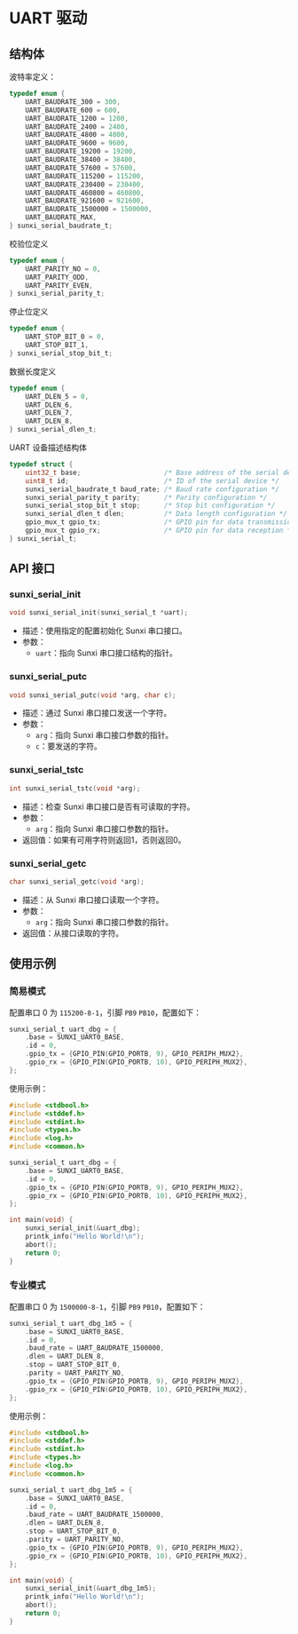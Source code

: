 # UART 驱动

## 结构体

波特率定义：

```c
typedef enum {
    UART_BAUDRATE_300 = 300,
    UART_BAUDRATE_600 = 600,
    UART_BAUDRATE_1200 = 1200,
    UART_BAUDRATE_2400 = 2400,
    UART_BAUDRATE_4800 = 4800,
    UART_BAUDRATE_9600 = 9600,
    UART_BAUDRATE_19200 = 19200,
    UART_BAUDRATE_38400 = 38400,
    UART_BAUDRATE_57600 = 57600,
    UART_BAUDRATE_115200 = 115200,
    UART_BAUDRATE_230400 = 230400,
    UART_BAUDRATE_460800 = 460800,
    UART_BAUDRATE_921600 = 921600,
    UART_BAUDRATE_1500000 = 1500000,
    UART_BAUDRATE_MAX,
} sunxi_serial_baudrate_t;
```

校验位定义

```c
typedef enum {
    UART_PARITY_NO = 0,
    UART_PARITY_ODD,
    UART_PARITY_EVEN,
} sunxi_serial_parity_t;
```

停止位定义

```c
typedef enum {
    UART_STOP_BIT_0 = 0,
    UART_STOP_BIT_1,
} sunxi_serial_stop_bit_t;
```

数据长度定义

```c
typedef enum {
    UART_DLEN_5 = 0,
    UART_DLEN_6,
    UART_DLEN_7,
    UART_DLEN_8,
} sunxi_serial_dlen_t;
```

UART 设备描述结构体

```c
typedef struct {
    uint32_t base;                     /* Base address of the serial device */
    uint8_t id;                        /* ID of the serial device */
    sunxi_serial_baudrate_t baud_rate; /* Baud rate configuration */
    sunxi_serial_parity_t parity;      /* Parity configuration */
    sunxi_serial_stop_bit_t stop;      /* Stop bit configuration */
    sunxi_serial_dlen_t dlen;          /* Data length configuration */
    gpio_mux_t gpio_tx;                /* GPIO pin for data transmission */
    gpio_mux_t gpio_rx;                /* GPIO pin for data reception */
} sunxi_serial_t;
```

## API 接口

### sunxi_serial_init

```c
void sunxi_serial_init(sunxi_serial_t *uart);
```

- 描述：使用指定的配置初始化 Sunxi 串口接口。
- 参数：
  - `uart`：指向 Sunxi 串口接口结构的指针。

### sunxi_serial_putc

```c
void sunxi_serial_putc(void *arg, char c);
```

- 描述：通过 Sunxi 串口接口发送一个字符。
- 参数：
  - `arg`：指向 Sunxi 串口接口参数的指针。
  - `c`：要发送的字符。

### sunxi_serial_tstc

```c
int sunxi_serial_tstc(void *arg);
```

- 描述：检查 Sunxi 串口接口是否有可读取的字符。
- 参数：
  - `arg`：指向 Sunxi 串口接口参数的指针。
- 返回值：如果有可用字符则返回1，否则返回0。

### sunxi_serial_getc

```c
char sunxi_serial_getc(void *arg);
```

- 描述：从 Sunxi 串口接口读取一个字符。
- 参数：
  - `arg`：指向 Sunxi 串口接口参数的指针。
- 返回值：从接口读取的字符。

## 使用示例

### 简易模式

配置串口 0 为 `115200-8-1`，引脚 `PB9` `PB10`，配置如下：

```c
sunxi_serial_t uart_dbg = {
    .base = SUNXI_UART0_BASE,
    .id = 0,
    .gpio_tx = {GPIO_PIN(GPIO_PORTB, 9), GPIO_PERIPH_MUX2},
    .gpio_rx = {GPIO_PIN(GPIO_PORTB, 10), GPIO_PERIPH_MUX2},
};
```
使用示例：
```c
#include <stdbool.h>
#include <stddef.h>
#include <stdint.h>
#include <types.h>
#include <log.h>
#include <common.h>

sunxi_serial_t uart_dbg = {
    .base = SUNXI_UART0_BASE,
    .id = 0,
    .gpio_tx = {GPIO_PIN(GPIO_PORTB, 9), GPIO_PERIPH_MUX2},
    .gpio_rx = {GPIO_PIN(GPIO_PORTB, 10), GPIO_PERIPH_MUX2},
};

int main(void) {
    sunxi_serial_init(&uart_dbg);
    printk_info("Hello World!\n");
    abort();
    return 0;
}
```

### 专业模式

配置串口 0 为 `1500000-8-1`，引脚 `PB9` `PB10`，配置如下：

```c
sunxi_serial_t uart_dbg_1m5 = {
    .base = SUNXI_UART0_BASE,
    .id = 0,
    .baud_rate = UART_BAUDRATE_1500000,
    .dlen = UART_DLEN_8,
    .stop = UART_STOP_BIT_0,
    .parity = UART_PARITY_NO,
    .gpio_tx = {GPIO_PIN(GPIO_PORTB, 9), GPIO_PERIPH_MUX2},
    .gpio_rx = {GPIO_PIN(GPIO_PORTB, 10), GPIO_PERIPH_MUX2},
};
```
使用示例：

```c
#include <stdbool.h>
#include <stddef.h>
#include <stdint.h>
#include <types.h>
#include <log.h>
#include <common.h>

sunxi_serial_t uart_dbg_1m5 = {
    .base = SUNXI_UART0_BASE,
    .id = 0,
    .baud_rate = UART_BAUDRATE_1500000,
    .dlen = UART_DLEN_8,
    .stop = UART_STOP_BIT_0,
    .parity = UART_PARITY_NO,
    .gpio_tx = {GPIO_PIN(GPIO_PORTB, 9), GPIO_PERIPH_MUX2},
    .gpio_rx = {GPIO_PIN(GPIO_PORTB, 10), GPIO_PERIPH_MUX2},
};

int main(void) {
    sunxi_serial_init(&uart_dbg_1m5);
    printk_info("Hello World!\n");
    abort();
    return 0;
}
```



